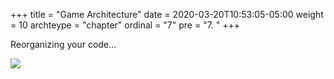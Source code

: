 +++
title = "Game Architecture"
date = 2020-03-20T10:53:05-05:00
weight = 10
archteype = "chapter"
ordinal = "7"
pre = "7. "
+++



Reorganizing your code...

<img src="https://media.giphy.com/media/caVdtPeN83dza/giphy.gif"/>